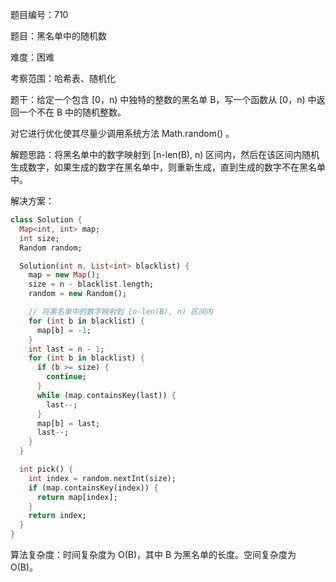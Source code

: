 题目编号：710

题目：黑名单中的随机数

难度：困难

考察范围：哈希表、随机化

题干：给定一个包含 [0，n) 中独特的整数的黑名单 B，写一个函数从 [0，n) 中返回一个不在 B 中的随机整数。

对它进行优化使其尽量少调用系统方法 Math.random() 。

解题思路：将黑名单中的数字映射到 [n-len(B), n) 区间内，然后在该区间内随机生成数字，如果生成的数字在黑名单中，则重新生成，直到生成的数字不在黑名单中。

解决方案：

```dart
class Solution {
  Map<int, int> map;
  int size;
  Random random;

  Solution(int n, List<int> blacklist) {
    map = new Map();
    size = n - blacklist.length;
    random = new Random();

    // 将黑名单中的数字映射到 [n-len(B), n) 区间内
    for (int b in blacklist) {
      map[b] = -1;
    }
    int last = n - 1;
    for (int b in blacklist) {
      if (b >= size) {
        continue;
      }
      while (map.containsKey(last)) {
        last--;
      }
      map[b] = last;
      last--;
    }
  }

  int pick() {
    int index = random.nextInt(size);
    if (map.containsKey(index)) {
      return map[index];
    }
    return index;
  }
}
```

算法复杂度：时间复杂度为 O(B)，其中 B 为黑名单的长度。空间复杂度为 O(B)。
